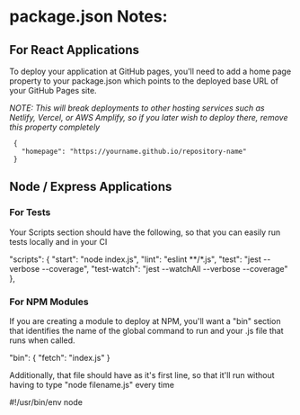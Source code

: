 # package.json Notes:

## For React Applications

 To deploy your application at GitHub pages, you'll need to add a home page property to your package.json which points to the deployed base URL of your GitHub Pages site.
 
 *NOTE: This will break deployments to other hosting services such as Netlify, Vercel, or AWS Amplify, so if you later wish to deploy there, remove this property completely*
 
     {
       "homepage": "https://yourname.github.io/repository-name"
     }

## Node / Express Applications

### For Tests
Your Scripts section should have the following, so that you can easily run tests locally and in your CI

  "scripts": {
    "start": "node index.js",
    "lint": "eslint **/*.js",
    "test": "jest --verbose --coverage",
    "test-watch": "jest --watchAll --verbose --coverage"
},


### For NPM Modules

If you are creating a module to deploy at NPM, you'll want a "bin" section that identifies the name of the global command to run and your .js file that runs when called.

"bin": {
    "fetch": "index.js"
}

Additionally, that file should have as it's first line, so that it'll run without having to type "node filename.js" every time

#!/usr/bin/env node

